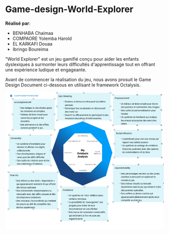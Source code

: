 # Game-design-World-Explorer
**Réalisé par**:
* BENHABA Chaimaa
* COMPAORE Yolemba Harold
* EL KARKAFI Douaa
* Ibringo Boureima

  
"World Explorer" est un jeu gamifié conçu pour aider les enfants dyslexiques à surmonter leurs difficultés d'apprentissage tout en offrant une expérience ludique et engageante.

Avant de commencer la réalisation du jeu, nous avons prosuit le Game Design Document ci-dessous en utilisant le framework Octalysis.

![Octalysis Analysis](OctalysisAnalysis.png)
